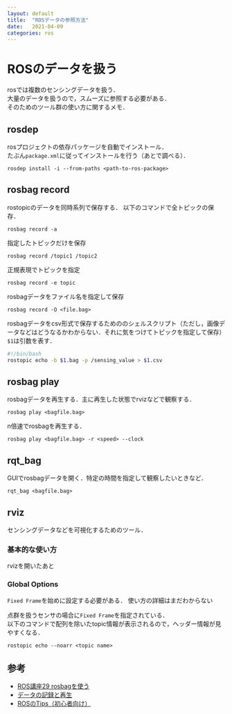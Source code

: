 ```yaml
---
layout: default
title:  "ROSデータの参照方法"
date:   2021-04-09
categories: ros
---
```


# ROSのデータを扱う

rosでは複数のセンシングデータを扱う．  
大量のデータを扱うので，スムーズに参照する必要がある．  
そのためのツール群の使い方に関するメモ．

## rosdep

rosプロジェクトの依存パッケージを自動でインストール．  
たぶん`package.xml`に従ってインストールを行う（あとで調べる）．

```
rosdep install -i --from-paths <path-to-ros-package>
```

## rosbag record

rostopicのデータを同時系列で保存する．
以下のコマンドで全トピックの保存．
```
rosbag record -a
```

指定したトピックだけを保存
```
rosbag record /topic1 /topic2
```

正規表現でトピックを指定
```
rosbag record -e topic
```

rosbagデータをファイル名を指定して保存
```
rosbag record -O <file.bag>
```

rosbagデータをcsv形式で保存するためののシェルスクリプト（ただし，画像データなどはどうなるかわからない．それに気をつけてトピックを指定して保存）  
`$1`は引数を表す．
```bash
#!/bin/bash
rostopic echo -b $1.bag -p /sensing_value > $1.csv
```

## rosbag play

rosbagデータを再生する．主に再生した状態でrvizなどで観察する．
```
rosbag play <bagfile.bag> 
```

n倍速でrosbagを再生する．
```
rosbag play <bagfile.bag> -r <speed> --clock
```

## rqt_bag

GUIでrosbagデータを開く．特定の時間を指定して観察したいときなど．
```
rqt_bag <bagfile.bag>
```

## rviz

センシングデータなどを可視化するためのツール．  

### 基本的な使い方

rvizを開いたあと

### Global Options

`Fixed Frame`を始めに設定する必要がある．
使い方の詳細はまだわからない

点群を扱うセンサの場合に`Fixed Frame`を指定されている．  
以下のコマンドで配列を除いたtopic情報が表示されるので，ヘッダー情報が見やすくなる．

```
rostopic echo --noarr <topic name>
```

## 参考
- [ROS講座29 rosbagを使う](https://qiita.com/srs/items/f6e2c36996e34bcc4d73)
- [データの記録と再生](http://wiki.ros.org/ja/rosbag/Tutorials/Recording%20and%20playing%20back%20data)
- [ROSのTips（初心者向け）](https://qiita.com/yukkysaito/items/e2f714c254bf7799677e)